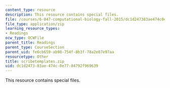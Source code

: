 ```yaml
---
content_type: resource
description: This resource contains special files.
file: /courses/6-047-computational-biology-fall-2015/dc1d247383ae474c0e7784792f969639_scribetemplates.zip
file_type: application/zip
learning_resource_types:
- Readings
ocw_type: OCWFile
parent_title: Readings
parent_type: CourseSection
parent_uid: fe6cb659-ab98-754f-8b3f-78a2e07e97aa
resourcetype: Other
title: scribetemplates.zip
uid: dc1d2473-83ae-474c-0e77-84792f969639
---
```

This resource contains special files.

